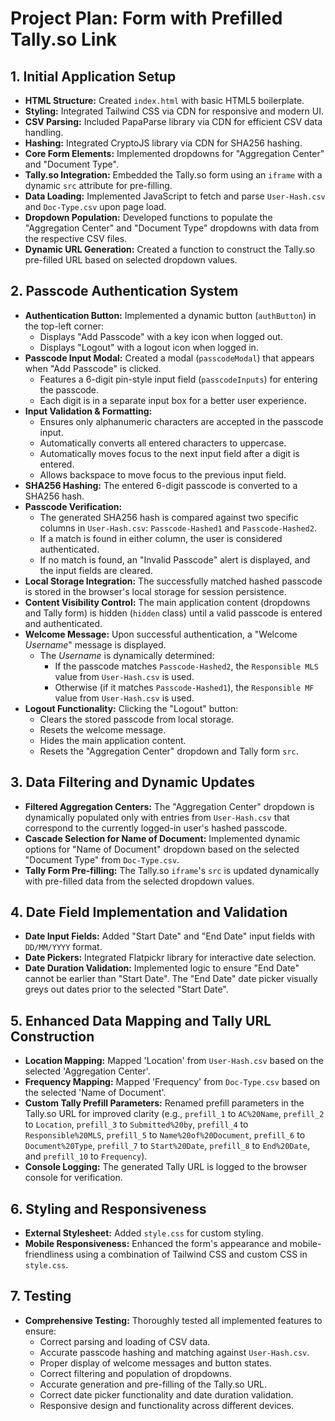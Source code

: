 # Project Plan: Form with Prefilled Tally.so Link

## 1. Initial Application Setup

-   **HTML Structure:** Created `index.html` with basic HTML5 boilerplate.
-   **Styling:** Integrated Tailwind CSS via CDN for responsive and modern UI.
-   **CSV Parsing:** Included PapaParse library via CDN for efficient CSV data handling.
-   **Hashing:** Integrated CryptoJS library via CDN for SHA256 hashing.
-   **Core Form Elements:** Implemented dropdowns for "Aggregation Center" and "Document Type".
-   **Tally.so Integration:** Embedded the Tally.so form using an `iframe` with a dynamic `src` attribute for pre-filling.
-   **Data Loading:** Implemented JavaScript to fetch and parse `User-Hash.csv` and `Doc-Type.csv` upon page load.
-   **Dropdown Population:** Developed functions to populate the "Aggregation Center" and "Document Type" dropdowns with data from the respective CSV files.
-   **Dynamic URL Generation:** Created a function to construct the Tally.so pre-filled URL based on selected dropdown values.

## 2. Passcode Authentication System

-   **Authentication Button:** Implemented a dynamic button (`authButton`) in the top-left corner:
    -   Displays "Add Passcode" with a key icon when logged out.
    -   Displays "Logout" with a logout icon when logged in.
-   **Passcode Input Modal:** Created a modal (`passcodeModal`) that appears when "Add Passcode" is clicked.
    -   Features a 6-digit pin-style input field (`passcodeInputs`) for entering the passcode.
    -   Each digit is in a separate input box for a better user experience.
-   **Input Validation & Formatting:**
    -   Ensures only alphanumeric characters are accepted in the passcode input.
    -   Automatically converts all entered characters to uppercase.
    -   Automatically moves focus to the next input field after a digit is entered.
    -   Allows backspace to move focus to the previous input field.
-   **SHA256 Hashing:** The entered 6-digit passcode is converted to a SHA256 hash.
-   **Passcode Verification:**
    -   The generated SHA256 hash is compared against two specific columns in `User-Hash.csv`: `Passcode-Hashed1` and `Passcode-Hashed2`.
    -   If a match is found in either column, the user is considered authenticated.
    -   If no match is found, an "Invalid Passcode" alert is displayed, and the input fields are cleared.
-   **Local Storage Integration:** The successfully matched hashed passcode is stored in the browser's local storage for session persistence.
-   **Content Visibility Control:** The main application content (dropdowns and Tally form) is hidden (`hidden` class) until a valid passcode is entered and authenticated.
-   **Welcome Message:** Upon successful authentication, a "Welcome *Username*" message is displayed.
    -   The *Username* is dynamically determined:
        -   If the passcode matches `Passcode-Hashed2`, the `Responsible MLS` value from `User-Hash.csv` is used.
        -   Otherwise (if it matches `Passcode-Hashed1`), the `Responsible MF` value from `User-Hash.csv` is used.
-   **Logout Functionality:** Clicking the "Logout" button:
    -   Clears the stored passcode from local storage.
    -   Resets the welcome message.
    -   Hides the main application content.
    -   Resets the "Aggregation Center" dropdown and Tally form `src`.

## 3. Data Filtering and Dynamic Updates

-   **Filtered Aggregation Centers:** The "Aggregation Center" dropdown is dynamically populated only with entries from `User-Hash.csv` that correspond to the currently logged-in user's hashed passcode.
-   **Cascade Selection for Name of Document:** Implemented dynamic options for "Name of Document" dropdown based on the selected "Document Type" from `Doc-Type.csv`.
-   **Tally Form Pre-filling:** The Tally.so `iframe`'s `src` is updated dynamically with pre-filled data from the selected dropdown values.

## 4. Date Field Implementation and Validation

-   **Date Input Fields:** Added "Start Date" and "End Date" input fields with `DD/MM/YYYY` format.
-   **Date Pickers:** Integrated Flatpickr library for interactive date selection.
-   **Date Duration Validation:** Implemented logic to ensure "End Date" cannot be earlier than "Start Date". The "End Date" date picker visually greys out dates prior to the selected "Start Date".

## 5. Enhanced Data Mapping and Tally URL Construction

-   **Location Mapping:** Mapped 'Location' from `User-Hash.csv` based on the selected 'Aggregation Center'.
-   **Frequency Mapping:** Mapped 'Frequency' from `Doc-Type.csv` based on the selected 'Name of Document'.
-   **Custom Tally Prefill Parameters:** Renamed prefill parameters in the Tally.so URL for improved clarity (e.g., `prefill_1` to `AC%20Name`, `prefill_2` to `Location`, `prefill_3` to `Submitted%20by`, `prefill_4` to `Responsible%20MLS`, `prefill_5` to `Name%20of%20Document`, `prefill_6` to `Document%20Type`, `prefill_7` to `Start%20Date`, `prefill_8` to `End%20Date`, and `prefill_10` to `Frequency`).
-   **Console Logging:** The generated Tally URL is logged to the browser console for verification.

## 6. Styling and Responsiveness

-   **External Stylesheet:** Added `style.css` for custom styling.
-   **Mobile Responsiveness:** Enhanced the form's appearance and mobile-friendliness using a combination of Tailwind CSS and custom CSS in `style.css`.

## 7. Testing

-   **Comprehensive Testing:** Thoroughly tested all implemented features to ensure:
    -   Correct parsing and loading of CSV data.
    -   Accurate passcode hashing and matching against `User-Hash.csv`.
    -   Proper display of welcome messages and button states.
    -   Correct filtering and population of dropdowns.
    -   Accurate generation and pre-filling of the Tally.so URL.
    -   Correct date picker functionality and date duration validation.
    -   Responsive design and functionality across different devices.
